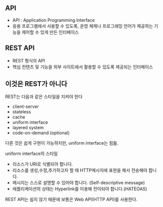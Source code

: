 API
----
- API : Application Programming Interface
- 응용 프로그램에서 사용할 수 있도록, 운영 체제나 프로그래밍 언어가 제공하는 기능을 제어할 수 있게 만든 인터페이스

REST API
----
- REST 형식의 API
- 핵심 컨텐츠 및 기능을 외부 사이트에서 활용할 수 있도록 제공되는 인터페이스

이것은 REST가 아니다
---------
REST는 다음과 같은 스타일을 지켜야 한다
- client-server
- stateless
- cache
- uniform interface
- layered system
- code-on-demand (optional)
  
다른 것은 쉽게 구현이 가능하지만, uniform interface는 힘듦.   
  
uniform interface의 스타일
- 리소스가 URI로 식별되야 합니다.
- 리소스를 생성,수정,추가하고자 할 때 HTTP메시지에 표현을 해서 전송해야 합니다.
- 메시지는 스스로 설명할 수 있어야 합니다. (Self-descriptive message)
- 애플리케이션의 상태는 Hyperlink를 이용해 전이되야 합니다.(HATEOAS)
  
REST API는 쉽지 않기 때문에 보통은 Web API(HTTP API)를 사용한다.
